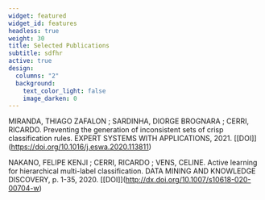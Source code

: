 ```yaml
---
widget: featured
widget_id: features
headless: true
weight: 30
title: Selected Publications
subtitle: sdfhr
active: true
design:
  columns: "2"
  background:
    text_color_light: false
    image_darken: 0
---
```

MIRANDA, THIAGO ZAFALON ; SARDINHA, DIORGE BROGNARA ; CERRI, RICARDO. Preventing the generation of inconsistent sets of crisp classification rules. EXPERT SYSTEMS WITH APPLICATIONS, 2021. [\[DOI]](https://doi.org/10.1016/j.eswa.2020.113811)

NAKANO, FELIPE KENJI ; CERRI, RICARDO ; VENS, CELINE. Active learning for hierarchical multi-label classification. DATA MINING AND KNOWLEDGE DISCOVERY, p. 1-35, 2020. [\[DOI]](http://dx.doi.org/10.1007/s10618-020-00704-w)